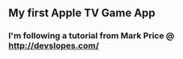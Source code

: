 ## My first Apple TV Game App

### I'm following a tutorial from Mark Price @ http://devslopes.com/
